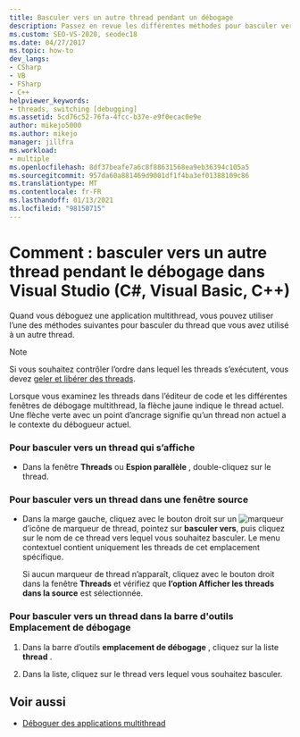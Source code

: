 ```yaml
---
title: Basculer vers un autre thread pendant un débogage
description: Passez en revue les différentes méthodes pour basculer vers un autre thread lors du débogage d’une application multithread dans Visual Studio.
ms.custom: SEO-VS-2020, seodec18
ms.date: 04/27/2017
ms.topic: how-to
dev_langs:
- CSharp
- VB
- FSharp
- C++
helpviewer_keywords:
- threads, switching [debugging]
ms.assetid: 5cd76c52-76fa-4fcc-b37e-e9f0ecac0e9e
author: mikejo5000
ms.author: mikejo
manager: jillfra
ms.workload:
- multiple
ms.openlocfilehash: 8df37beafe7a6c8f88631568ea9eb36394c105a5
ms.sourcegitcommit: 957da60a881469d9001df1f4ba3ef01388109c86
ms.translationtype: MT
ms.contentlocale: fr-FR
ms.lasthandoff: 01/13/2021
ms.locfileid: "98150715"
---
```

# <a name="how-to-switch-to-another-thread-while-debugging-in-visual-studio-c-visual-basic-c"></a>Comment : basculer vers un autre thread pendant le débogage dans Visual Studio (C#, Visual Basic, C++)
Quand vous déboguez une application multithread, vous pouvez utiliser l’une des méthodes suivantes pour basculer du thread que vous avez utilisé à un autre thread.

> [!NOTE]
> Si vous souhaitez contrôler l’ordre dans lequel les threads s’exécutent, vous devez [geler et libérer des threads](../debugger/get-started-debugging-multithreaded-apps.md).

Lorsque vous examinez les threads dans l’éditeur de code et les différentes fenêtres de débogage multithread, la flèche jaune indique le thread actuel. Une flèche verte avec un point d’ancrage signifie qu’un thread non actuel a le contexte du débogueur actuel.

### <a name="to-switch-to-any-thread-that-appears"></a>Pour basculer vers un thread qui s’affiche

- Dans la fenêtre **Threads** ou **Espion parallèle** , double-cliquez sur le thread.

### <a name="to-switch-to-a-thread-in-a-source-window"></a>Pour basculer vers un thread dans une fenêtre source

- Dans la marge gauche, cliquez avec le bouton droit sur un ![marqueur](../debugger/media/dbg-thread-marker.png "ThreadMarker")d’icône de marqueur de thread, pointez sur **basculer vers**, puis cliquez sur le nom de ce thread vers lequel vous souhaitez basculer. Le menu contextuel contient uniquement les threads de cet emplacement spécifique.

     Si aucun marqueur de thread n’apparaît, cliquez avec le bouton droit dans la fenêtre **Threads** et vérifiez que **l’option Afficher les threads dans la source** est sélectionnée.

### <a name="to-switch-to-a-thread-in-the-debug-location-toolbar"></a>Pour basculer vers un thread dans la barre d'outils Emplacement de débogage

1. Dans la barre d’outils **emplacement de débogage** , cliquez sur la liste **thread** .

2. Dans la liste, cliquez sur le thread vers lequel vous souhaitez basculer.

## <a name="see-also"></a>Voir aussi
- [Déboguer des applications multithread](../debugger/debug-multithreaded-applications-in-visual-studio.md)
